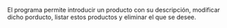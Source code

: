 El programa permite introducir un producto con su descripción, modificar dicho porducto, listar estos productos y eliminar el que se desee.